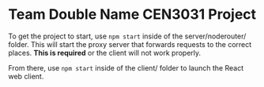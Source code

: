 # Team Double Name CEN3031 Project

To get the project to start, use ```npm start``` inside of the server/noderouter/ folder. This will start the proxy server that forwards requests to the correct places. **This is required** or the client will not work properly. 

From there, use ```npm start``` inside of the client/ folder to launch the React web client. 

